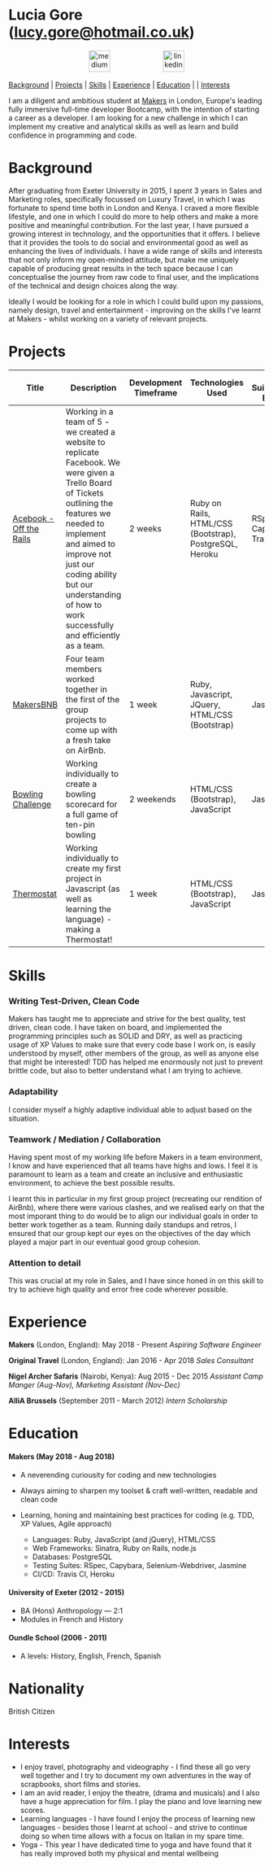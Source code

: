 # Lucia Gore (lucy.gore@hotmail.co.uk)<br>
<p align="center">
<a href="https://medium.com/@gore.helena">
<img src="http://www.webmasto.com/wp-content/uploads/2017/08/Medium-App-Icon-2017.png" alt="medium" hspace="50" height="42" width="42"></a>

<a href="https://www.linkedin.com/in/lucia-gore-23b5a8a5/">
<img src="https://www.iconfinder.com/data/icons/free-social-icons/67/linkedin_circle_color-512.png" alt="linkedin" hspace="50" height="42" width="42"></a></p>


[Background](#background) | [Projects](#projects) | [Skills](#skills) | [Experience](#experience) | [Education](#education) | | [Interests](#interests)

I am a diligent and ambitious student at [Makers](https://makers.tech/) in London, Europe's leading fully immersive full-time developer Bootcamp, with the intention of starting a career as a developer. I am looking for a new challenge in which I can implement my creative and analytical skills as well as learn and build confidence in programming and code. 

# Background
After graduating from Exeter University in 2015, I spent 3 years in Sales and Marketing roles, specifically focussed on Luxury Travel, in which I was fortunate to spend time both in London and Kenya. I craved a more flexible lifestyle, and one in which I could do more to help others and make a more positive and meaningful contribution. For the last year, I have pursued a growing interest in technology, and the opportunities that it offers. I believe that it provides the tools to do social and environmental good as well as enhancing the lives of individuals. I have a wide range of skills and interests that not only inform my open-minded attitude, but make me uniquely capable of producing great results in the tech space because I can conceptualise the journey from raw code to final user, and the implications of the technical and design choices along the way.

Ideally I would be looking for a role in which I could build upon my passions, namely design, travel and entertainment - improving on the skills I've learnt at Makers - whilst working on a variety of relevant projects.  


# Projects
| Title | Description | Development Timeframe | Technologies Used | Test Suites/CIs/CDs Employed |
|--|--|--|--|--|
| [Acebook - Off the Rails](https://github.com/luciagore/acebook-off-the-rails) | Working in a team of 5 - we created a website to replicate Facebook. We were given a Trello Board of Tickets outlining the features we needed to implement and aimed to improve not just our coding ability but our understanding of how to work successfully and efficiently as a team.  | 2 weeks | Ruby on Rails, HTML/CSS (Bootstrap), PostgreSQL,  Heroku | RSpec, Capybara, Travis |
| [MakersBNB](https://github.com/luciagore/makersbnb) | Four team members worked together in the first of the group projects to come up with a fresh take on AirBnb. | 1 week | Ruby, Javascript, JQuery, HTML/CSS (Bootstrap)| Jasmine |
| [Bowling Challenge](https://github.com/luciagore/bowling-challenge) | Working individually to create a bowling scorecard for a full game of ten-pin bowling | 2 weekends |HTML/CSS (Bootstrap), JavaScript | Jasmine  |
| [Thermostat](https://github.com/luciagore/Thermostat) | Working individually to create my first project in Javascript (as well as learning the language) - making a Thermostat! | 1 week |HTML/CSS (Bootstrap), JavaScript | Jasmine  |

# Skills

### Writing Test-Driven, Clean Code

Makers has taught me to appreciate and strive for the best quality, test driven, clean code. I have taken on board, and implemented the programming principles such as SOLID and DRY, as well as practicing usage of XP Values to make sure that every code base I work on, is easily understood by myself, other members of the group, as well as anyone else that might be interested! TDD has helped me enormously not just to prevent brittle code, but also to better understand what I am trying to achieve.

### Adaptability

I consider myself a highly adaptive individual able to adjust based on the situation.

### Teamwork / Mediation / Collaboration

Having spent most of my working life before Makers in a team environment, I know and have experienced that all teams have highs and lows. I feel it is paramount to learn as a team and create an inclusive and enthusiastic environment, to achieve the best possible results.

I learnt this in particular in my first group project (recreating our rendition of AirBnb), where there were various clashes, and we realised early on that the most imporant thing to do would be to align our individual goals in order to better work together as a team. Running daily standups and retros, I ensured that our group kept our eyes on the objectives of the day which played a major part in our eventual good group cohesion.

### Attention to detail

This was crucial at my role in Sales, and I have since honed in on this skill to try to achieve high quality and error free code wherever possible.

# Experience

**Makers** (London, England): May 2018 - Present
*Aspiring Software Engineer*

**Original Travel** (London, England): Jan 2016 - Apr 2018
*Sales Consultant*

**Nigel Archer Safaris** (Nairobi, Kenya): Aug 2015 - Dec 2015
*Assistant Camp Manger (Aug-Nov), Marketing Assistant (Nov-Dec)*

**AlliA Brussels** (September 2011 - March 2012)
*Intern Scholarship*

# Education

#### Makers (May 2018 - Aug 2018)

- A neverending curiousity for coding and new technologies
- Always aiming to sharpen my toolset & craft well-written, readable and clean code
- Learning, honing and maintaining best practices for coding (e.g. TDD, XP Values, Agile approach)
    
    - Languages: Ruby, JavaScript (and jQuery), HTML/CSS
    - Web Frameworks: Sinatra, Ruby on Rails, node.js
    - Databases: PostgreSQL
    - Testing Suites: RSpec, Capybara, Selenium-Webdriver, Jasmine
    - CI/CD: Travis CI, Heroku

#### University of Exeter (2012 - 2015)

- BA (Hons) Anthropology — 2:1 
- Modules in French and History

#### Oundle School (2006 - 2011)

 - A levels: History, English, French, Spanish

# Nationality

British Citizen

# Interests

* I enjoy travel, photography and videography - I find these all go very well together and I try to document my own adventures in the way of scrapbooks, short films and stories.
* I am an avid reader, I enjoy the theatre, (drama and musicals) and I also have a huge appreciation for film. I play the piano and love learning new scores. 
* Learning languages - I have found I enjoy the process of learning new languages - besides those I learnt at school - and strive to continue doing so when time allows with a focus on Italian in my spare time.
* Yoga - This year I have dedicated time to yoga and have found that it has really improved both my physical and mental wellbeing
